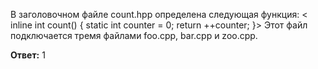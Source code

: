 В заголовочном файле count.hpp определена следующая функция:
<
inline int count() {
    static int counter = 0;
    return ++counter;
}>
Этот файл подключается тремя файлами foo.cpp, bar.cpp и zoo.cpp. 

**Ответ:** 1